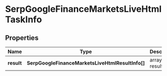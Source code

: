 # SerpGoogleFinanceMarketsLiveHtmlTaskInfo

## Properties

| Name | Type | Description | Notes |
|------------ | ------------- | ------------- | -------------|
**result** | **SerpGoogleFinanceMarketsLiveHtmlResultInfo[]** | array of results |[optional]|